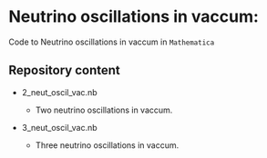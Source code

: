 # Neutrino oscillations in vaccum:

Code to Neutrino oscillations in vaccum in `Mathematica`

## Repository content

* 2_neut_oscil_vac.nb
 	- Two neutrino oscillations in vaccum.
	
* 3_neut_oscil_vac.nb
	- Three neutrino oscillations in vaccum.
